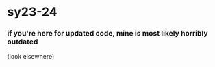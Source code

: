 # sy23-24

<h3>if you're here for updated code, mine is most likely horribly outdated</h3>

(look elsewhere)
